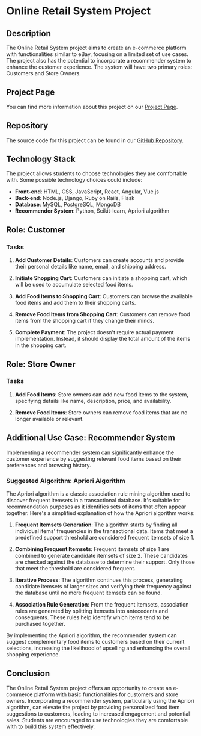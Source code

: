 # Online Retail System Project

## Description

The Online Retail System project aims to create an e-commerce platform with functionalities similar to eBay, focusing on a limited set of use cases. The project also has the potential to incorporate a recommender system to enhance the customer experience. The system will have two primary roles: Customers and Store Owners.

## Project Page

You can find more information about this project on our [Project Page]([https://cepdnaclk.github.io/e19-co227-Online-Retail-System/]).

## Repository

The source code for this project can be found in our [GitHub Repository]([https://github.com/cepdnaclk/e19-co227-Online-Retail-System]).

## Technology Stack

The project allows students to choose technologies they are comfortable with. Some possible technology choices could include:

- **Front-end**: HTML, CSS, JavaScript, React, Angular, Vue.js
- **Back-end**: Node.js, Django, Ruby on Rails, Flask
- **Database**: MySQL, PostgreSQL, MongoDB
- **Recommender System**: Python, Scikit-learn, Apriori algorithm

## Role: Customer

### Tasks

1. **Add Customer Details**: Customers can create accounts and provide their personal details like name, email, and shipping address.

2. **Initiate Shopping Cart**: Customers can initiate a shopping cart, which will be used to accumulate selected food items.

3. **Add Food Items to Shopping Cart**: Customers can browse the available food items and add them to their shopping carts.

4. **Remove Food Items from Shopping Cart**: Customers can remove food items from the shopping cart if they change their minds.

5. **Complete Payment**: The project doesn't require actual payment implementation. Instead, it should display the total amount of the items in the shopping cart.

## Role: Store Owner

### Tasks

1. **Add Food Items**: Store owners can add new food items to the system, specifying details like name, description, price, and availability.

2. **Remove Food Items**: Store owners can remove food items that are no longer available or relevant.

## Additional Use Case: Recommender System

Implementing a recommender system can significantly enhance the customer experience by suggesting relevant food items based on their preferences and browsing history.

### Suggested Algorithm: Apriori Algorithm

The Apriori algorithm is a classic association rule mining algorithm used to discover frequent itemsets in a transactional database. It's suitable for recommendation purposes as it identifies sets of items that often appear together. Here's a simplified explanation of how the Apriori algorithm works:

1. **Frequent Itemsets Generation**: The algorithm starts by finding all individual items' frequencies in the transactional data. Items that meet a predefined support threshold are considered frequent itemsets of size 1.

2. **Combining Frequent Itemsets**: Frequent itemsets of size 1 are combined to generate candidate itemsets of size 2. These candidates are checked against the database to determine their support. Only those that meet the threshold are considered frequent.

3. **Iterative Process**: The algorithm continues this process, generating candidate itemsets of larger sizes and verifying their frequency against the database until no more frequent itemsets can be found.

4. **Association Rule Generation**: From the frequent itemsets, association rules are generated by splitting itemsets into antecedents and consequents. These rules help identify which items tend to be purchased together.

By implementing the Apriori algorithm, the recommender system can suggest complementary food items to customers based on their current selections, increasing the likelihood of upselling and enhancing the overall shopping experience.

## Conclusion

The Online Retail System project offers an opportunity to create an e-commerce platform with basic functionalities for customers and store owners. Incorporating a recommender system, particularly using the Apriori algorithm, can elevate the project by providing personalized food item suggestions to customers, leading to increased engagement and potential sales. Students are encouraged to use technologies they are comfortable with to build this system effectively.
